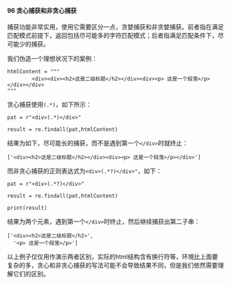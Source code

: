#### 96 贪心捕获和非贪心捕获

捕获功能非常实用，使用它需要区分一点，贪婪捕获和非贪婪捕获。前者指在满足匹配模式前提下，返回包括尽可能多的字符匹配模式；后者指满足匹配条件下，尽可能少的捕获。

我们伪造一个理想状况下的案例：

```
htmlContent = """
        <div><div><h2>这是二级标题</h2></div><div><p> 这是一个段落>/p></div></div>
"""
```

贪心捕获使用`(.*)`，如下所示：

```
pat = r"<div>(.*)</div>"

result = re.findall(pat,htmlContent)
```

结果为如下，尽可能长的捕获，而不是遇到第一个`</div>`时就终止：

```
['<div><h2>这是二级标题</h2></div><div><p> 这是一个段落>/p></div>']
```

而非贪心捕获的正则表达式为`<div>(.*?)</div>"`，如下：

```
pat = r"<div>(.*?)</div>"

result = re.findall(pat,htmlContent)

print(result)
```

结果为两个元素，遇到第一个`</div>`时终止，然后继续捕获出第二子串：

```
['<div><h2>这是二级标题</h2>', 
  '<p> 这是一个段落>/p>']
```

以上例子仅仅用作演示两者区别，实际的html结构含有换行符等，环境比上面要复杂的多，贪心和非贪心捕获的写法可能不会导致结果不同，但是我们依然需要理解它们的区别。